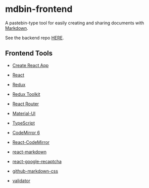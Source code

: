 # mdbin-frontend

A pastebin-type tool for easily creating and sharing 
documents with [Markdown](https://www.markdownguide.org/).

See the backend repo [HERE](https://github.com/TrifectaIII/mdbin-backend).

## Frontend Tools

- [Create React App](https://github.com/facebook/create-react-app)
  
- [React](https://reactjs.org/)

- [Redux](https://redux.js.org/)

- [Redux Toolkit](https://redux-toolkit.js.org/)

- [React Router](https://reactrouter.com/)

- [Material-UI](https://v4.mui.com/)

- [TypeScript](https://www.typescriptlang.org/)

- [CodeMirror 6](https://codemirror.net/6/)

- [React-CodeMirror](https://uiwjs.github.io/react-codemirror/)

- [react-markdown](https://github.com/remarkjs/react-markdown)

- [react-google-recaptcha](https://github.com/dozoisch/react-google-recaptcha)

- [github-markdown-css](https://github.com/sindresorhus/github-markdown-css)

- [validator](https://github.com/validatorjs/validator.js)
